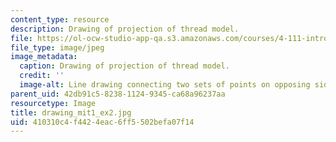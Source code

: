 ```yaml
---
content_type: resource
description: Drawing of projection of thread model.
file: https://ol-ocw-studio-app-qa.s3.amazonaws.com/courses/4-111-introduction-to-architecture-environmental-design-spring-2014/410310c4f4424eac6ff5502befa07f14_drawing_mit1_ex2.jpg
file_type: image/jpeg
image_metadata:
  caption: Drawing of projection of thread model.
  credit: ''
  image-alt: Line drawing connecting two sets of points on opposing sides.
parent_uid: 42db91c5-8238-1124-9345-ca68a96237aa
resourcetype: Image
title: drawing_mit1_ex2.jpg
uid: 410310c4-f442-4eac-6ff5-502befa07f14
---
```

